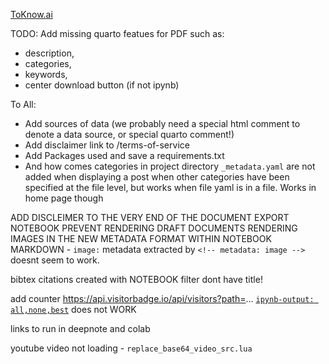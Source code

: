 [ToKnow.ai](toknow.ai)

TODO:
Add missing quarto featues for PDF such as:
- description, 
- categories, 
- keywords, 
- center download button (if not ipynb)

To All:
 - Add sources of data (we probably need a special html comment to denote a data source, or special quarto comment!)
 - Add disclaimer link to /terms-of-service
 - Add Packages used and save a requirements.txt
 - And how comes categories in project directory `_metadata.yaml` are not added when displaying a post when other categories have been specified at the file level, but works when file yaml is in a file. Works in home page though


 ADD DISCLEIMER TO THE VERY END OF THE DOCUMENT
 EXPORT NOTEBOOK
 PREVENT RENDERING DRAFT DOCUMENTS
 RENDERING IMAGES IN THE NEW METADATA FORMAT WITHIN NOTEBOOK MARKDOWN - `image:` metadata extracted by `<!-- metadata: image -->` doesnt seem to work.

bibtex citations created with NOTEBOOK filter dont have title!

add counter https://api.visitorbadge.io/api/visitors?path=...
[`ipynb-output: all,none,best`](https://quarto.org/docs/reference/formats/ipynb.html) does not WORK

links to run in deepnote and colab

youtube video not loading - `replace_base64_video_src.lua`